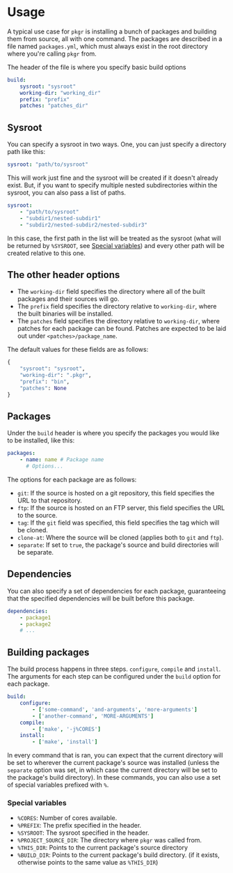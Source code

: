 # Usage

A typical use case for `pkgr` is installing a bunch of packages and building them from source, all with one command. The packages are described in a file named `packages.yml`, which must always exist in the root directory where you're calling `pkgr` from.

The header of the file is where you specify basic build options

```yaml
build:
    sysroot: "sysroot"
    working-dir: "working_dir"
    prefix: "prefix"
    patches: "patches_dir"
```

## Sysroot

You can specify a sysroot in two ways. One, you can just specify a directory path like this:

```yaml
sysroot: "path/to/sysroot"
```

This will work just fine and the sysroot will be created if it doesn't already exist. But, if you want to specify multiple nested subdirectories within the sysroot, you can also pass a list of paths.

```yaml
sysroot:
    - "path/to/sysroot"
    - "subdir1/nested-subdir1"
    - "subdir2/nested-subdir2/nested-subdir3"
```

In this case, the first path in the list will be treated as the sysroot (what will be returned by `%SYSROOT`, see [Special variables](#Special-variables)) and every other path will be created relative to this one.

## The other header options

- The `working-dir` field specifies the directory where all of the built packages and their sources will go.
- The `prefix` field specifies the directory relative to `working-dir`, where the built binaries will be installed.
- The `patches` field specifies the directory relative to `working-dir`, where patches for each package can be found. Patches are expected to be laid out under `<patches>/package_name`.

The default values for these fields are as follows:
```py
{
    "sysroot": "sysroot", 
    "working-dir": ".pkgr", 
    "prefix": "bin",
    "patches": None
}
```

## Packages

Under the `build` header is where you specify the packages you would like to be installed, like this:

```yaml
packages:
    - name: name # Package name
      # Options...
```

The options for each package are as follows:

- `git`: If the source is hosted on a git repository, this field specifies the URL to that repository.
- `ftp`: If the source is hosted on an FTP server, this field specifies the URL to the source.
- `tag`: If the `git` field was specified, this field specifies the tag which will be cloned.
- `clone-at`: Where the source will be cloned (applies both to `git` and `ftp`).
- `separate`: If set to `true`, the package's source and build directories will be separate.

## Dependencies

You can also specify a set of dependencies for each package, guaranteeing that the specified dependencies will be built before this package.

```yaml
dependencies:
    - package1
    - package2
    # ...
```

## Building packages

The build process happens in three steps. `configure`, `compile` and `install`. The arguments for each step can be configured under the `build` option for each package.

```yaml
build:
    configure:
        - ['some-command', 'and-arguments', 'more-arguments']
        - ['another-command', 'MORE-ARGUMENTS']
    compile:
        - ['make', '-j%CORES']
    install:
        - ['make', 'install']
```

In every command that is ran, you can expect that the current directory will be set to wherever the current package's source was installed (unless the `separate` option was set, in which case the current directory will be set to the package's build directory). In these commands, you can also use a set of special variables prefixed with `%`.

### Special variables
- `%CORES`: Number of cores available.
- `%PREFIX`: The prefix specified in the header.
- `%SYSROOT`: The sysroot specified in the header.
- `%PROJECT_SOURCE_DIR`: The directory where `pkgr` was called from.
- `%THIS_DIR`: Points to the current package's source directory
- `%BUILD_DIR`: Points to the current package's build directory. (if it exists, otherwise points to the same value as `%THIS_DIR`)
